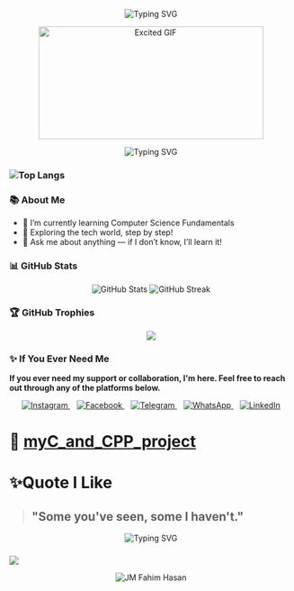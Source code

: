 
<p align="center">
  <img src="https://readme-typing-svg.demolab.com?font=Fira+Code&duration=3000&pause=1000&center=true&width=435&lines=Hi+I'm+J+M+Fahim+Hasan;I'm;First+Year+Computer+Science;Engineering+Student" alt="Typing SVG" />
</p>

<p align="center">
  <img src="https://media2.giphy.com/media/v1.Y2lkPTc5MGI3NjExZmQwMnV2NXRvM2wydGw3MTNrdTNrd3l3dGlzd3IyMWcyYnIxcWpkeCZlcD12MV9pbnRlcm5hbF9naWZfYnlfaWQmY3Q9Zw/jBOOXxSJfG8kqMxT11/giphy.gif" width="400" height="200" alt="Excited GIF"> 
</p>

<p align="center">
  <img src="https://readme-typing-svg.demolab.com?font=Fira+Code&duration=3000&pause=1000&center=true&width=435&lines=Aspiring+Developer;Learning+Every+Day;Future+Coder+In+Progress" alt="Typing SVG" />
</p>

### ![Top Langs](https://github-readme-stats.vercel.app/api/top-langs/?username=jmfahimhasan&layout=compact&theme=tokyonight)

### 📚 About Me

- 🔭 I’m currently learning Computer Science Fundamentals
- 🌱 Exploring the tech world, step by step!
- 💬 Ask me about anything — if I don’t know, I’ll learn it!

### 📊 GitHub Stats
<p align="center">
  <img src="https://github-readme-stats.vercel.app/api?username=jmfahimhasan&show_icons=true&theme=tokyonight" alt="GitHub Stats" />
  <img src="https://github-readme-streak-stats.herokuapp.com/?user=jmfahimhasan&theme=tokyonight" alt="GitHub Streak" />
</p>

### 🏆 GitHub Trophies
<p align="center">
  <img src="https://github-profile-trophy.vercel.app/?username=jmfahimhasan&theme=tokyonight&row=1&column=6" />
</p>



### ✨ If You Ever Need Me

**If you ever need my support or collaboration, I'm here. Feel free to reach out through any of the platforms below.**

<p align="center">
  <a href="https://www.instagram.com/fahimhassan311?igsh=MXgwdTlxNDFrcDNmbA==" target="_blank">
    <img src="https://img.icons8.com/fluency/48/instagram-new.png" alt="Instagram"/>  
  </a>
  &nbsp;&nbsp;
  <a href="https://www.facebook.com/share/15n5ZoV588/" target="_blank">
    <img src="https://img.icons8.com/fluency/48/facebook-new.png" alt="Facebook"/>
  </a>
  &nbsp;&nbsp;
  <a href="https://t.me/jmfahimhasan" target="_blank">
    <img src="https://img.icons8.com/fluency/48/telegram-app.png" alt="Telegram"/>
  </a>
  &nbsp;&nbsp;
  <a href="https://wa.me/8801893380852" target="_blank">
    <img src="https://img.icons8.com/fluency/48/whatsapp.png" alt="WhatsApp"/>
  </a>
  &nbsp;&nbsp;
  <a href="https://www.linkedin.com/in/j-m-fahim-hasan" target="_blank">
    <img src="https://img.icons8.com/fluency/48/linkedin.png" alt="LinkedIn"/>
  </a>
</p>

 # 🧠 [myC_and_CPP_project](https://github.com/jmfahimhasan/myC_and_CPP_project) #













 # ✨Quote I Like
> ## "Some you've seen, some I haven't."

<p align="center">
  <img src="https://readme-typing-svg.demolab.com?font=Fira+Code&duration=3000&pause=1000&center=true&width=435&lines=The+Battle+Of+The+Soul;With+The+Devil" alt="Typing SVG" />
</p>

###  <p align="center">
  <img src="https://img.shields.io/badge/Made%20in-Bangladesh-1f425f?style=for-the-badge" />
</p>
 <p align="center">
  <img src="https://komarev.com/ghpvc/?username=jmfahimhasan&label=Profile%20views&color=0e75b6&style=flat" alt="JM Fahim Hasan" />
</p>

